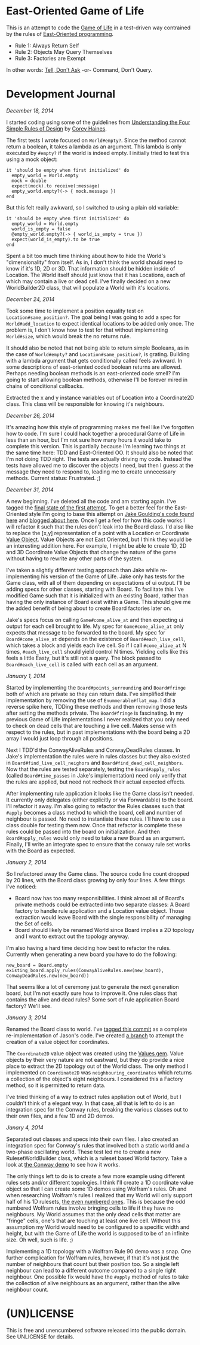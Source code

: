 # East-Oriented Game of Life

This is an attempt to code the [Game of Life](https://en.wikipedia.org/wiki/Conway%27s_Game_of_Life) in a test-driven way contrained by the rules of [East-Oriented programming](http://www.confreaks.com/videos/4825-RubyConf2014-eastward-ho-a-clear-path-through-ruby-with-oo).

* Rule 1: Always Return Self
* Rule 2: Objects May Query Themselves
* Rule 3: Factories are Exempt

In other words: [Tell, Don't Ask](http://c2.com/cgi/wiki?TellDontAsk) -or- Command, Don't Query.

# Development Journal

*December 18, 2014*

I started coding using some of the guidelines from [Understanding the Four Simple Rules of Design](https://leanpub.com/4rulesofsimpledesign) by [Corey Haines](https://twitter.com/coreyhaines).

The first tests I wrote focused on `World#empty?`. Since the method cannot return a boolean, it takes a lambda as an argument. This lambda is only executed by `#empty?` if the world is indeed empty. I initially tried to test this using a mock object:

    it 'should be empty when first initialized' do
      empty_world = World.empty
      mock = double
      expect(mock).to receive(:message)
      empty_world.empty?(-> { mock.message })
    end

But this felt really awkward, so I switched to using a plain old variable:

    it 'should be empty when first initialized' do
      empty_world = World.empty
      world_is_empty = false
      @empty_world.empty?(-> { world_is_empty = true })
      expect(world_is_empty).to be true
    end
    
Spent a bit too much time thinking about how to hide the World's "dimensionality" from itself. As in, I don't think the world should need to know if it's 1D, 2D or 3D. That information should be hidden inside of Location. The World itself should just know that it has Locations, each of which may contain a live or dead cell. I've finally decided on a new WorldBuilder2D class, that will populate a World with it's locations.

*December 24, 2014*

Took some time to implement a position equality test on `Location#same_position?`. The goal being I was going to add a spec for `World#add_location` to expect identical locations to be added only once. The problem is, I don't know how to test for that without implementing `World#size`, which would break the no returns rule. 

It should also be noted that not being able to return simple Booleans, as in the case of `World#empty?` and `Location#same_position?`, is grating. Building with a lambda argument that gets conditionally called feels awkward. In some descriptions of east-oriented coded boolean returns are allowed. Perhaps needing boolean methods is an east-oriented code smell? I'm going to start allowing boolean methods, otherwise I'll be forever mired in chains of conditional callbacks.

Extracted the x and y instance variables out of Location into a Coordinate2D class. This class will be responsible for knowing it's neighbours.

*December 26, 2014*

It's amazing how this style of programming makes me feel like I've forgotten how to code. I'm sure I could hack together a procedural Game of Life in less than an hour, but I'm not sure how many hours it would take to complete this version. This is partially because I'm learning two things at the same time here: TDD and East-Oriented OO. It should also be noted that I'm not doing TDD right. The tests are actually driving my code. Instead the tests have allowed me to discover the objects I need, but then I guess at the message they need to respond to, leading me to create unnecessary methods. Current status: Frustrated. ;)

*December 31, 2014*

A new beginning. I've deleted all the code and am starting again. I've tagged the [final state of the first attempt](https://github.com/stungeye/East-Oriented-Game-of-Life/tree/before_restart). To get a better feel for the East-Oriented style I'm going to base this attempt on [Jake Goulding's code found here](https://github.com/shepmaster/gdcr-no-return-values) and [blogged about here](http://jakegoulding.com/blog/2012/12/13/conways-game-of-life-without-return-values/). Once I get a feel for how this code works I will refactor it such that the rules don't leak into the Board class. I'd also like to replace the [x,y] representation of a point with a Location or Coordinate [Value Object](http://martinfowler.com/bliki/ValueObject.html). Value Objects are not East Oriented, but I think they would be an interesting addition here. For example, I might be able to create 1D, 2D and 3D Coordinate Value Objects that change the nature of the game without having to rewrite any other parts of the system.

I've taken a slightly different testing approach than Jake while re-implementing his version of the Game of Life. Jake only has tests for the Game class, with all of them depending on expectations of ui output. I'll be adding specs for other classes, starting with Board. To facilitate this I've modified Game such that it is initialized with an existing Board, rather than having the only instance of Board exist within a Game. This should give me the added benefit of being about to create Board factories later on.

Jake's specs focus on calling `Game#come_alive_at` and then expecting ui output for each cell brought to life. My spec for `Game#come_alive_at` only expects that message to be forwarded to the board. My spec for `Board#come_alive_at` depends on the existence of `Board#each_live_cell`, which takes a block and yields each live cell. So if I call `#come_alive_at` N times, `#each_live_cell` should yield control N times. Yielding cells like this feels a little Easty, but it's still not a query. The block passed to `Board#each_live_cell` is called with each cell as an argument.

*January 1, 2014*

Started by implementing the `Board#points_surrounding` and `Board#fringe` both of which are private so they can return data. I've simplified their implementation by removing the use of `Enummerable#flat_map`. I did a reverse spike here, TDDing these methods and then removing those tests after setting the methods private. The `Board#fringe` is fascinating. In my previous Game of Life implementations I never realized that you only need to check on dead cells that are touching a live cell. Makes sense with respect to the rules, but in past implementations with the board being a 2D array I would just loop through all positions.

Next I TDD'd the ConwayAliveRules and ConwayDeadRules classes. In Jake's implementation the rules were in rules classes but they also existed in `Board#find_live_cell_neighors` and `Board#find_dead_cell_neighbors`. Now that the rules are tested separately, testing the `Board#apply_rules` (called `Board#time_passes` in Jake's implementation) need only verify that the rules are applied, but need not recheck their actual expected effects.

After implementing rule application it looks like the Game class isn't needed. It currently only delegates (either explicitly or via Forwardable) to the board. I'll refactor it away. I'm also going to refactor the Rules classes such that `#apply` becomes a class method to which the board, cell and number of neighbour is passed. No need to instantiate these rules. I'll have to use a class double for testing them now. Once that refactor is complete these rules could be passed into the board on initialization. And then `Board#apply_rules` would only need to take a new Board as an argument. Finally, I'll write an integrate spec to ensure that the conway rule set works with the Board as expected.

*January 2, 2014*

So I refactored away the Game class. The source code line count dropped by 20 lines, with the Board class growing by only four lines. A few things I've noticed:

* Board now has too many responsibilities. I think almost all of Board's private methods could be extracted into two separate classes: A Board factory to handle rule application and a Location value object. Those extraction would leave Board with the single responsibility of managing the Set of cells.
* Board should likely be renamed World since Board implies a 2D topology and I want to extract out the topology anyway.

I'm also having a hard time deciding how best to refactor the rules. Currently when generating a new board you have to do the following:

    new_board = Board.empty
    existing_board.apply_rules(ConwayAliveRules.new(new_board), ConwayDeadRules.new(new_board))

That seems like a lot of ceremony just to generate the next generation board, but I'm not exactly sure how to improve it. One rules class that contains the alive and dead rules? Some sort of rule application Board factory? We'll see. 

*January 3, 2014*

Renamed the Board class to world. I've [tagged this commit](https://github.com/stungeye/East-Oriented-Game-of-Life/tree/reimplementation_complete) as a complete re-implementation of Jason's code. I've created [a branch](https://github.com/stungeye/East-Oriented-Game-of-Life/tree/value_object) to attempt the creation of a value object for coordinates.

The `Coordinate2D` value object was created using the [Values gem](https://github.com/tcrayford/Values). Value objects by their very nature are not eastward, but they do provide a nice place to extract the 2D topology out of the World class. The only method I implemented on `Coordinate2D` was `neighbouring_coordinates` which returns a collection of the object's eight neighbours. I considered this a Factory method, so it is permitted to return data.

I've tried thinking of a way to extract rules appliation out of World, but I couldn't think of a elegant way. In that case, all that is left to do is an integration spec for the Conway rules, breaking the various classes out to their own files, and a few 1D and 2D demos. 

*Janary 4, 2014*

Separated out classes and specs into their own files. I also created an integration spec for Conway's rules that involved both a static world and a two-phase oscillating world. These test led me to create a new RulesetWorldBuilder class, which is a ruleset based World factory. Take a look at [the Conway demo](https://github.com/stungeye/East-Oriented-Game-of-Life/blob/master/examples/conway_demo.rb) to see how it works.

The only things left to do is to create a few more example using different rules sets and/or different topologies. I think I'll create a 1D coordinate value object so that I can create some 1D demos using Wolfram's rules. Oh and when researching Wolfram's rules I realized that my World will only support half of his 1D rulesets, [the even numbered ones](https://en.wikipedia.org/wiki/Elementary_cellular_automaton#Single_1_histories). This is because the odd numbered Wolfram rules involve bringing cells to life if they have no neighbours. My World assumes that the only dead cells that matter are "fringe" cells, one's that are touching at least one live cell. Without this assumption my World would need to be configured to a specific width and height, but with the Game of Life the world is supposed to be of an infinite size. Oh well, such is life. ;) 

Implementing a 1D topology with a Wolfram Rule 90 demo was a snap. One further complication for Wolfram rules, however, if that it's not just the number of neighbours that count but their position too. So a single left neighbour can lead to a different outcome compared to a single right neighbour. One possible fix would have the `#apply` method of rules to take the collection of alive neighbours as an argument, rather than the alive neighbour count.

# (UN)LICENSE

This is free and unencumbered software released into the public domain. See UNLICENSE for details.
